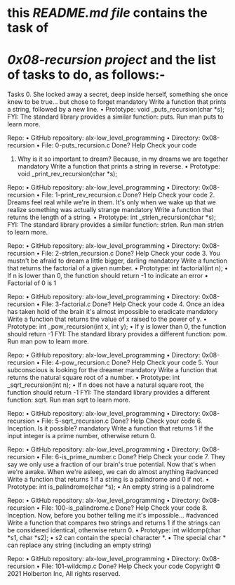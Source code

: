 # this _README.md file_ contains the task of 
# *0x08-recursion project* and the list of tasks to do, as follows:-
Tasks
0. She locked away a secret, deep inside herself, something she once knew to be true... but chose to forget
mandatory
Write a function that prints a string, followed by a new line.
•	Prototype: void _puts_recursion(char *s);
FYI: The standard library provides a similar function: puts. Run man puts to learn more.

Repo:
•	GitHub repository: alx-low_level_programming
•	Directory: 0x08-recursion
•	File: 0-puts_recursion.c
 Done? Help Check your code
1. Why is it so important to dream? Because, in my dreams we are together
mandatory
Write a function that prints a string in reverse.
•	Prototype: void _print_rev_recursion(char *s);

Repo:
•	GitHub repository: alx-low_level_programming
•	Directory: 0x08-recursion
•	File: 1-print_rev_recursion.c
 Done? Help Check your code
2. Dreams feel real while we're in them. It's only when we wake up that we realize something was actually strange
mandatory
Write a function that returns the length of a string.
•	Prototype: int _strlen_recursion(char *s);
FYI: The standard library provides a similar function: strlen. Run man strlen to learn more.

Repo:
•	GitHub repository: alx-low_level_programming
•	Directory: 0x08-recursion
•	File: 2-strlen_recursion.c
 Done? Help Check your code
3. You mustn't be afraid to dream a little bigger, darling
mandatory
Write a function that returns the factorial of a given number.
•	Prototype: int factorial(int n);
•	If n is lower than 0, the function should return -1 to indicate an error
•	Factorial of 0 is 1

Repo:
•	GitHub repository: alx-low_level_programming
•	Directory: 0x08-recursion
•	File: 3-factorial.c
 Done? Help Check your code
4. Once an idea has taken hold of the brain it's almost impossible to eradicate
mandatory
Write a function that returns the value of x raised to the power of y.
•	Prototype: int _pow_recursion(int x, int y);
•	If y is lower than 0, the function should return -1
FYI: The standard library provides a different function: pow. Run man pow to learn more.

Repo:
•	GitHub repository: alx-low_level_programming
•	Directory: 0x08-recursion
•	File: 4-pow_recursion.c
 Done? Help Check your code
5. Your subconscious is looking for the dreamer
mandatory
Write a function that returns the natural square root of a number.
•	Prototype: int _sqrt_recursion(int n);
•	If n does not have a natural square root, the function should return -1
FYI: The standard library provides a different function: sqrt. Run man sqrt to learn more.

Repo:
•	GitHub repository: alx-low_level_programming
•	Directory: 0x08-recursion
•	File: 5-sqrt_recursion.c
 Done? Help Check your code
6. Inception. Is it possible?
mandatory
Write a function that returns 1 if the input integer is a prime number, otherwise return 0.

Repo:
•	GitHub repository: alx-low_level_programming
•	Directory: 0x08-recursion
•	File: 6-is_prime_number.c
 Done? Help Check your code
7. They say we only use a fraction of our brain's true potential. Now that's when we're awake. When we're asleep, we can do almost anything
#advanced
Write a function that returns 1 if a string is a palindrome and 0 if not.
•	Prototype: int is_palindrome(char *s);
•	An empty string is a palindrome

Repo:
•	GitHub repository: alx-low_level_programming
•	Directory: 0x08-recursion
•	File: 100-is_palindrome.c
 Done? Help Check your code
8. Inception. Now, before you bother telling me it's impossible...
#advanced
Write a function that compares two strings and returns 1 if the strings can be considered identical, otherwise return 0.
•	Prototype: int wildcmp(char *s1, char *s2);
•	s2 can contain the special character *.
•	The special char * can replace any string (including an empty string)

Repo:
•	GitHub repository: alx-low_level_programming
•	Directory: 0x08-recursion
•	File: 101-wildcmp.c
 Done? Help Check your code
Copyright © 2021 Holberton Inc, All rights reserved.


